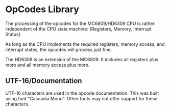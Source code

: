 # OpCodes Library
The processing of the opcodes for the MC6809/HD6309 CPU is rather independent of the CPU state machine: {Registers, Memory, Interrupt Status}

As long as the CPU implements the required registers, memory access, and interrupt states, the opcodes will process just fine.

The HD6309 is an extension of the MC6809.  It includes all registers plus more and all memory access plus more.

## UTF-16/Documentation
UTF-16 characters are used in the opcode documentation.  This was built using font "Cascadia Mono".  Other fonts may not offer support for these characters.